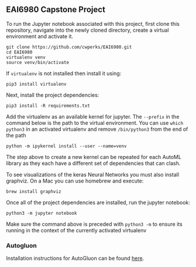 ## EAI6980 Capstone Project

To run the Jupyter notebook associated with this project, first clone this repository, navigate into the newly cloned directory, create a virtual environment and activate it.

```
git clone https://github.com/cwperks/EAI6980.git
cd EAI6980
virtualenv venv
source venv/bin/activate
```

If `virtualenv` is not installed then install it using:

```
pip3 install virtualenv
```

Next, install the project dependencies:

```
pip3 install -R requirements.txt
```

Add the virtualenv as an available kernel for jupyter. The `--prefix` in the command below is the path to the virtual environment. You can use `which python3` in an activated virtualenv and remove `/bin/python3` from the end of the path
 
```
python -m ipykernel install --user --name=venv
```

The step above to create a new kernel can be repeated for each AutoML library as they each have a different set of dependencies that can clash.

To see visualizations of the keras Neural Networks you must also install graphviz. On a Mac you can use homebrew and execute:

```
brew install graphviz
```

Once all of the project dependencies are installed, run the jupyter notebook:

```
python3 -m jupyter notebook
```

Make sure the command above is preceded with `python3 -m` to ensure its running in the context of the currently activated virtualenv

### Autogluon

Installation instructions for AutoGluon can be found [here](https://auto.gluon.ai/stable/install.html).